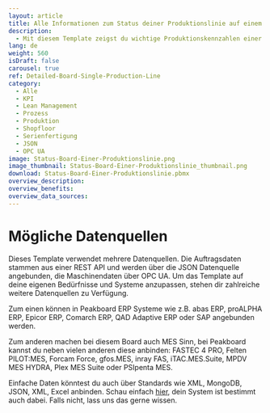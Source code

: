 ```yaml
---
layout: article
title: Alle Informationen zum Status deiner Produktionslinie auf einem Dashboard
description: 
  - Mit diesem Template zeigst du wichtige Produktionskennzahlen einer einzelnen Produktionslinie leicht verständlich an. Beleuchte kinderleicht relevante Informationen zu deinen Maschinen auf Bildschirmen und habe so Produktions- und Steuerungsdaten sowie Kennzahlen wie KPIs direkt im Blick! Echtzeit-Daten sorgen für mehr Transparenz in deiner Fertigung, verkürzen Produktionsausfälle und helfen dir so dein Produktionsvolumen zu maximieren. Jetzt herunterladen und loslegen!
lang: de
weight: 560
isDraft: false
carousel: true
ref: Detailed-Board-Single-Production-Line
category:
  - Alle
  - KPI
  - Lean Management
  - Prozess
  - Produktion
  - Shopfloor
  - Serienfertigung
  - JSON
  - OPC UA
image: Status-Board-Einer-Produktionslinie.png
image_thumbnail: Status-Board-Einer-Produktionslinie_thumbnail.png
download: Status-Board-Einer-Produktionslinie.pbmx
overview_description:
overview_benefits:
overview_data_sources:
---
```

# Mögliche Datenquellen

Dieses Template verwendet mehrere Datenquellen. Die Auftragsdaten stammen aus einer REST API und werden über die JSON Datenquelle angebunden, die Maschinendaten über OPC UA. Um das Template auf deine eigenen Bedürfnisse und Systeme anzupassen, stehen dir zahlreiche weitere Datenquellen zu Verfügung.

Zum einen können in Peakboard ERP Systeme wie z.B. abas ERP, proALPHA ERP, Epicor ERP, Comarch ERP, QAD Adaptive ERP oder SAP angebunden werden. 

Zum anderen machen bei diesem Board auch MES Sinn, bei Peakboard kannst du neben vielen anderen diese anbinden: FASTEC 4 PRO, Felten PILOT:MES, Forcam Force, gfos.MES, inray FAS, iTAC.MES.Suite, MPDV MES HYDRA, Plex MES Suite oder PSIpenta MES. 

Einfache Daten könntest du auch über Standards wie XML, MongoDB, JSON, XML, Excel anbinden. Schau einfach [hier](https://peakboard.com/schnittstellen/), dein System ist bestimmt auch dabei. Falls nicht, lass uns das gerne wissen.
